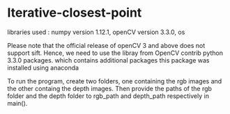 # Iterative-closest-point

libraries used : numpy version 1.12.1, openCV version 3.3.0, os

Please note that the official release of openCV 3 and above does not support sift.
Hence, we need to use the libray from OpenCV contrib python 3.3.0 packages. which contains additional packages 
this package was installed using anaconda

To run the program, create two folders, one containing the rgb images and the other containg the depth images.
Then provide the paths of the rgb folder and the depth folder to rgb_path and depth_path respectively in main().
